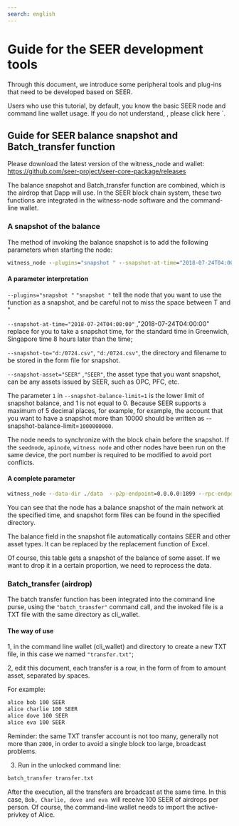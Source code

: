 ```yaml
---
search: english
---
```


# Guide for the SEER development tools

Through this document, we introduce some peripheral tools and plug-ins that need to be developed based on SEER.

Users who use this tutorial, by default, you know the basic SEER node and command line wallet usage. If you do not understand, <a router-link= "/cli" >, please click here `</a>.

## Guide for SEER balance snapshot and Batch_transfer function

Please download the latest version of the witness_node and wallet: https://github.com/seer-project/seer-core-package/releases

The balance snapshot and Batch_transfer function are combined, which is the airdrop that Dapp will use. In the SEER block chain system, these two functions are integrated in the witness-node software and the command-line wallet.

### A snapshot of the balance

The method of invoking the balance snapshot is to add the following parameters when starting the node:

```cmd
witness_node --plugins="snapshot " --snapshot-at-time="2018-07-24T04:00:00" --snapshot-to="d:/0724.csv" --snapshot-asset="SEER" --snapshot-balance-limit=1
```

#### A parameter interpretation

`--plugins="snapshot "`  `"snapshot "` tell the node that you want to use the function as a snapshot, and be careful not to miss the space between T and "

`--snapshot-at-time="2018-07-24T04:00:00"` ,"2018-07-24T04:00:00" replace for you to take a snapshot time, for the standard time in Greenwich, Singapore time 8 hours later than the time;

`--snapshot-to="d:/0724.csv"`, `"d:/0724.csv"`, the directory and filename to be stored in the form file for snapshot.

`--snapshot-asset="SEER"` ,`"SEER"`, the asset type that you want snapshot, can be any assets issued by SEER, such as OPC, PFC, etc.

The parameter `1` in `--snapshot-balance-limit=1` is the lower limit of snapshot balance, and 1 is not equal to 0. Because SEER supports a maximum of 5 decimal places, for example, for example, the account that you want to have a snapshot more than 10000 should be written as --snapshot-balance-limit=`1000000000`.

The node needs to synchronize with the block chain before the snapshot. If the `seednode`, `apinode`, `witness node` and other nodes have been run on the same device, the port number is required to be modified to avoid port conflicts.

#### A complete parameter

```cmd
witness_node --data-dir ./data  --p2p-endpoint=0.0.0.0:1899 --rpc-endpoint=0.0.0.0:9192 --replay-blockchain --plugins="snapshot " --snapshot-at-time="2018-07-24T04:00:00" --snapshot-to="d:/0724.csv" --snapshot-asset="SEER" --snapshot-balance-limit=1
```

You can see that the node has a balance snapshot of the main network at the specified time, and snapshot form files can be found in the specified directory.

The balance field in the snapshot file automatically contains SEER and other asset types. It can be replaced by the replacement function of Excel.

Of course, this table gets a snapshot of the balance of some asset. If we want to drop it in a certain proportion, we need to reprocess the data.

### Batch_transfer (airdrop)

The batch transfer function has been integrated into the command line purse, using the `"batch_transfer"` command call, and the invoked file is a TXT file with the same directory as cli_wallet.

#### The way of use

1, in the command line wallet (cli_wallet) and directory to create a new TXT file, in this case we named `"transfer.txt"`;

2, edit this document, each transfer is a row, in the form of from to amount asset, separated by spaces.

For example:

```txt
alice bob 100 SEER
alice charlie 100 SEER
alice dove 100 SEER
alice eva 100 SEER
```

Reminder: the same TXT transfer account is not too many, generally not more than `2000`, in order to avoid a single block too large, broadcast problems.

3. Run in the unlocked command line:

```cmd
batch_transfer transfer.txt 
```

After the execution, all the transfers are broadcast at the same time. In this case, `Bob, Charlie, dove and eva `will receive 100 SEER of airdrops per person. Of course, the command-line wallet needs to import the active-privkey of Alice.

